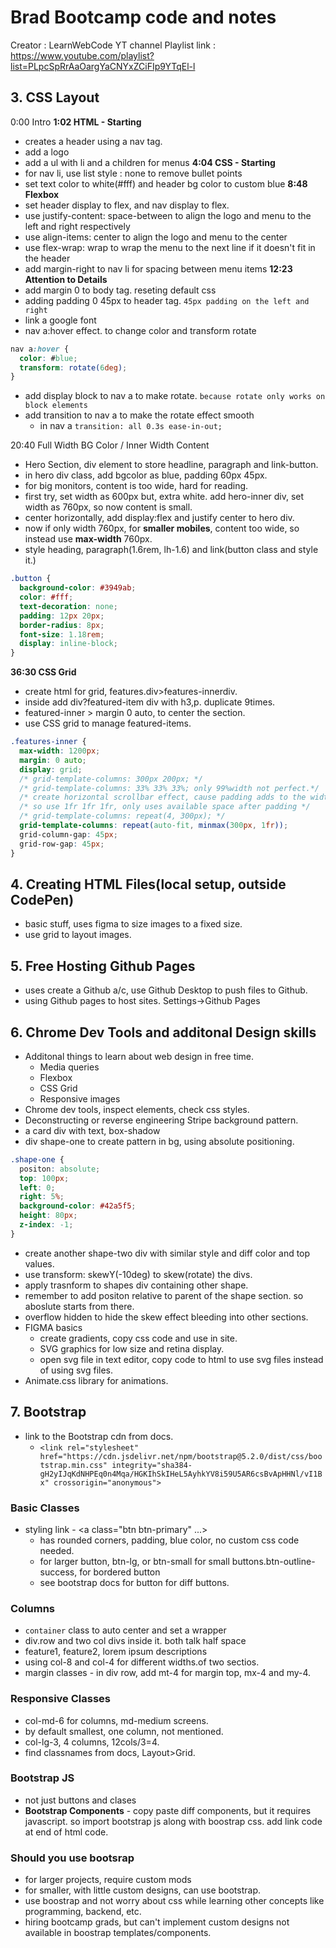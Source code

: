 # Brad Bootcamp code and notes

Creator : LearnWebCode YT channel
Playlist link : https://www.youtube.com/playlist?list=PLpcSpRrAaOargYaCNYxZCiFIp9YTqEl-l

## 3. CSS Layout

0:00 Intro
**1:02 HTML - Starting**

- creates a header using a nav tag.
- add a logo
- add a ul with li and a children for menus
  **4:04 CSS - Starting**
- for nav li, use list style : none to remove bullet points
- set text color to white(#fff) and header bg color to custom blue
  **8:48 Flexbox**
- set header display to flex, and nav display to flex.
- use justify-content: space-between to align the logo and menu to the left and right respectively
- use align-items: center to align the logo and menu to the center
- use flex-wrap: wrap to wrap the menu to the next line if it doesn't fit in the header
- add margin-right to nav li for spacing between menu items
  **12:23 Attention to Details**
- add margin 0 to body tag. reseting default css
- adding padding 0 45px to header tag. `45px padding on the left and right`
- link a google font
- nav a:hover effect. to change color and transform rotate

```css
nav a:hover {
  color: #blue;
  transform: rotate(6deg);
}
```

- add display block to nav a to make rotate. `because rotate only works on block elements`
- add transition to nav a to make the rotate effect smooth
  - in nav a `transition: all 0.3s ease-in-out;`

20:40 Full Width BG Color / Inner Width Content

- Hero Section, div element to store headline, paragraph and link-button.
- in hero div class, add bgcolor as blue, padding 60px 45px.
- for big monitors, content is too wide, hard for reading.
- first try, set width as 600px but, extra white. add hero-inner div, set width as 760px, so now content is small.
- center horizontally, add display:flex and justify center to hero div.
- now if only width 760px, for **smaller mobiles**, content too wide, so instead use **max-width** 760px.
- style heading, paragraph(1.6rem, lh-1.6) and link(button class and style it.)

```css
.button {
  background-color: #3949ab;
  color: #fff;
  text-decoration: none;
  padding: 12px 20px;
  border-radius: 8px;
  font-size: 1.18rem;
  display: inline-block;
}
```

**36:30 CSS Grid**

- create html for grid, features.div>features-innerdiv.
- inside add div?featured-item div with h3,p. duplicate 9times.
- featured-inner > margin 0 auto, to center the section.
- use CSS grid to manage featured-items.

```css
.features-inner {
  max-width: 1200px;
  margin: 0 auto;
  display: grid;
  /* grid-template-columns: 300px 200px; */
  /* grid-template-columns: 33% 33% 33%; only 99%width not perfect.*/
  /* create horizontal scrollbar effect, cause padding adds to the width of 99% and exceeds viewport limit */
  /* so use 1fr 1fr 1fr, only uses available space after padding */
  /* grid-template-columns: repeat(4, 300px); */
  grid-template-columns: repeat(auto-fit, minmax(300px, 1fr));
  grid-column-gap: 45px;
  grid-row-gap: 45px;
}
```

## 4. Creating HTML Files(local setup, outside CodePen)

- basic stuff, uses figma to size images to a fixed size.
- use grid to layout images.

## 5. Free Hosting Github Pages

- uses create a Github a/c, use Github Desktop to push files to Github.
- using Github pages to host sites. Settings->Github Pages

## 6. Chrome Dev Tools and additonal Design skills

- Additonal things to learn about web design in free time.
  - Media queries
  - Flexbox
  - CSS Grid
  - Responsive images
- Chrome dev tools, inspect elements, check css styles.
- Deconstructing or reverse engineering Stripe background pattern.
- a card div with text, box-shadow
- div shape-one to create pattern in bg, using absolute positioning.

```css
.shape-one {
  positon: absolute;
  top: 100px;
  left: 0;
  right: 5%;
  background-color: #42a5f5;
  height: 80px;
  z-index: -1;
}
```

- create another shape-two div with similar style and diff color and top values.
- use transform: skewY(-10deg) to skew(rotate) the divs.
- apply trasnform to shapes div containing other shape.
- remember to add positon relative to parent of the shape section. so aboslute starts from there.
- overflow hidden to hide the skew effect bleeding into other sections.
- FIGMA basics
  - create gradients, copy css code and use in site.
  - SVG graphics for low size and retina display.
  - open svg file in text editor, copy code to html to use svg files instead of using svg files.
- Animate.css library for animations.

## 7. Bootstrap

- link to the Bootstrap cdn from docs.
  - `<link rel="stylesheet" href="https://cdn.jsdelivr.net/npm/bootstrap@5.2.0/dist/css/bootstrap.min.css" integrity="sha384-gH2yIJqKdNHPEq0n4Mqa/HGKIhSkIHeL5AyhkYV8i59U5AR6csBvApHHNl/vI1Bx" crossorigin="anonymous">`

### Basic Classes

- styling link - <a class="btn btn-primary" ...>
  - has rounded corners, padding, blue color, no custom css code needed.
  - for larger button, btn-lg, or btn-small for small buttons.btn-outline-success, for bordered button
  - see bootstrap docs for button for diff buttons.

### Columns

- `container` class to auto center and set a wrapper
- div.row and two col divs inside it. both talk half space
- feature1, feature2, lorem ipsum descriptions
- using col-8 and col-4 for different widths.of two sectios.
- margin classes - in div row, add mt-4 for margin top, mx-4 and my-4.

### Responsive Classes

- col-md-6 for columns, md-medium screens.
- by default smallest, one column, not mentioned.
- col-lg-3, 4 columns, 12cols/3=4.
- find classnames from docs, Layout>Grid.

### Bootstrap JS

- not just buttons and clases
- **Bootstrap Components** - copy paste diff components, but it requires javascript. so import bootstrap js along with boostrap css. add link code at end of html code.

### Should you use bootsrap

- for larger projects, require custom mods
- for smaller, with little custom designs, can use bootstrap.
- use boostrap and not worry about css while learning other concepts like programming, backend, etc.
- hiring bootcamp grads, but can't implement custom designs not available in boostrap templates/components.
